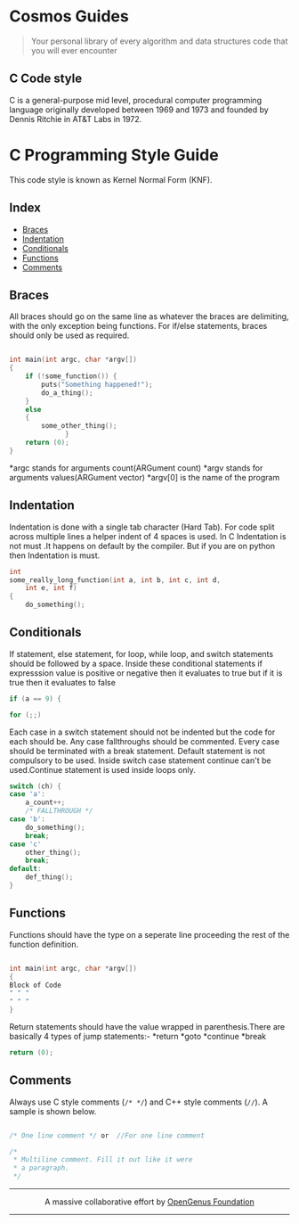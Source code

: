 # Cosmos Guides
> Your personal library of every algorithm and data structures code that you will ever encounter

## C Code style

C is a general-purpose mid level, procedural computer programming language originally developed between 1969 and 1973 and founded by Dennis Ritchie in AT&T Labs in 1972.

# C Programming Style Guide

This code style is known as Kernel Normal Form (KNF).

## Index
- [Braces](#braces)
- [Indentation](#indentation)
- [Conditionals](#conditionals)
- [Functions](#functions)
- [Comments](#comments)

## Braces

All braces should go on the same line as whatever the braces are delimiting, with the only exception being functions. For if/else statements, braces should only be used as required.

```C

int main(int argc, char *argv[])
{
	if (!some_function()) {
		puts("Something happened!");
		do_a_thing();
	} 
	else
	{
		some_other_thing();
              }
	return (0);
}
```

*argc stands for arguments count(ARGument count)
*argv stands for arguments values(ARGument vector)
*argv[0] is the name of the program 


## Indentation

Indentation is done with a single tab character (Hard Tab). For code split across multiple lines a helper indent of 4 spaces is used.
In C Indentation is not must .It happens on default by the compiler.
But if you are on python then Indentation is must.

```C
int
some_really_long_function(int a, int b, int c, int d,
    int e, int f)
{
	do_something();
```

## Conditionals

If statement, else statement, for loop, while loop, and switch statements should be followed by a space.
Inside these conditional statements if expresssion value is positive or negative then it evaluates to true but if it is true then it evaluates to false

```C
if (a == 9) {
```

```C
for (;;)
```

Each case in a switch statement should not be indented but the code for each should be. Any case fallthroughs should be commented.
Every case should be terminated with a break statement.
Default statement is not compulsory to be used.
Inside switch case statement continue can't be used.Continue statement is used inside loops only.

```C
switch (ch) {
case 'a':
	a_count++;
	/* FALLTHROUGH */
case 'b':
	do_something();
	break;
case 'c'
	other_thing();
	break;
default:
	def_thing();
}
```

## Functions

Functions should have the type on a seperate line proceeding the rest of the function definition.

```C

int main(int argc, char *argv[])
{
Block of Code
" " "
" " "
}
```

Return statements should have the value wrapped in parenthesis.There are basically 4 types of jump statements:-
*return
*goto
*continue
*break

```C
return (0);
```

## Comments

Always use C style comments (`/* */`) and C++ style comments (`//`). A sample is shown below.

```C

/* One line comment */ or  //For one line comment

/*
 * Multiline comment. Fill it out like it were
 * a paragraph.
 */

```


---

<p align="center">
	A massive collaborative effort by <a href="https://github.com/OpenGenus/cosmos">OpenGenus Foundation</a> 
</p>

---
